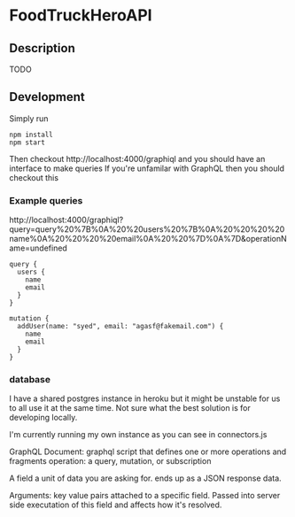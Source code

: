 # FoodTruckHeroAPI

## Description
TODO

## Development

Simply run
```
npm install
npm start
```

Then checkout http://localhost:4000/graphiql
and you should have an interface to make queries
If you're unfamilar with GraphQL then you should checkout this

### Example queries
http://localhost:4000/graphiql?query=query%20%7B%0A%20%20users%20%7B%0A%20%20%20%20name%0A%20%20%20%20email%0A%20%20%7D%0A%7D&operationName=undefined
```
query {
  users {
    name
    email
  }
}
```

```
mutation {
  addUser(name: "syed", email: "agasf@fakemail.com") {
    name
    email
  }
}
```


### database
I have a shared postgres instance in heroku but it might be unstable for us to all use it at the same time. Not sure what the best solution is for developing locally.

I'm currently running my own instance as you can see in connectors.js

GraphQL Document: graphql script that defines one or more operations and fragments
operation: a query, mutation, or subscription

A field a unit of data you are asking for. ends up as a JSON response data.

Arguments: key value pairs attached to a specific field. Passed into server side executation of this field and affects how it's resolved. 